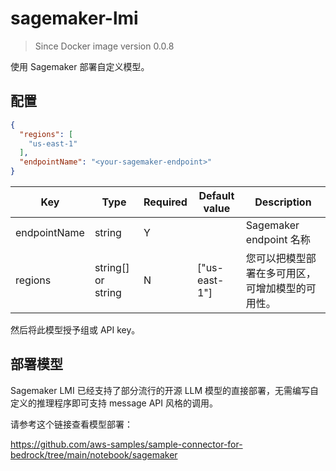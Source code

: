 # sagemaker-lmi

> Since Docker image version 0.0.8

使用 Sagemaker 部署自定义模型。

## 配置

```json
{
  "regions": [
    "us-east-1"
  ],
  "endpointName": "<your-sagemaker-endpoint>"
}
```

| Key     | Type      | Required     | Default value | Description |
| ------------- | -------| ------------- | ------------- | ------------- |
| endpointName  | string   | Y    |  |   Sagemaker endpoint 名称  |
| regions  | string[] or string   | N     | ["us-east-1"] |   您可以把模型部署在多可用区，可增加模型的可用性。 |

然后将此模型授予组或 API key。

## 部署模型

Sagemaker LMI 已经支持了部分流行的开源 LLM 模型的直接部署，无需编写自定义的推理程序即可支持 message API 风格的调用。

请参考这个链接查看模型部署：

<https://github.com/aws-samples/sample-connector-for-bedrock/tree/main/notebook/sagemaker>
